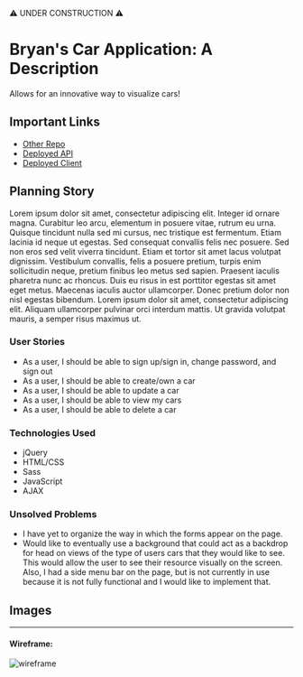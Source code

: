 ⚠️ UNDER CONSTRUCTION ⚠️

# Bryan's Car Application: A Description

Allows for an innovative way to visualize cars!

## Important Links

- [Other Repo](https://github.com/braunsteinbryan/cars-back-end-api)
- [Deployed API](https://vast-citadel-73828.herokuapp.com/)
- [Deployed Client](https://braunsteinbryan.github.io/cars-front-end-client/)

## Planning Story

Lorem ipsum dolor sit amet, consectetur adipiscing elit. Integer id ornare magna. Curabitur leo arcu, elementum in posuere vitae, rutrum eu urna. Quisque tincidunt nulla sed mi cursus, nec tristique est fermentum. Etiam lacinia id neque ut egestas. Sed consequat convallis felis nec posuere. Sed non eros sed velit viverra tincidunt. Etiam et tortor sit amet lacus volutpat dignissim. Vestibulum convallis, felis a posuere pretium, turpis enim sollicitudin neque, pretium finibus leo metus sed sapien. Praesent iaculis pharetra nunc ac rhoncus. Duis eu risus in est porttitor egestas sit amet eget metus. Maecenas iaculis auctor ullamcorper. Donec pretium dolor non nisl egestas bibendum. Lorem ipsum dolor sit amet, consectetur adipiscing elit. Aliquam ullamcorper pulvinar orci interdum mattis. Ut gravida volutpat mauris, a semper risus maximus ut.

### User Stories

- As a user, I should be able to sign up/sign in, change password, and sign out
- As a user, I should be able to create/own a car
- As a user, I should be able to update a car
- As a user, I should be able to view my cars
- As a user, I should be able to delete a car

### Technologies Used

- jQuery
- HTML/CSS
- Sass
- JavaScript
- AJAX

### Unsolved Problems

- I have yet to organize the way in which the forms appear on the page.
- Would like to eventually use a background that could act as a backdrop for
head on views of the type of users cars that they would like to see. This would
allow the user to see their resource visually on the screen. Also, I had a side
menu bar on the page, but is not currently in use because it is not fully
functional and I would like to implement that.

## Images

---

#### Wireframe:
![wireframe](https://imgur.com/a/Mc0jcDv)
